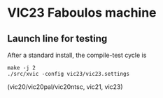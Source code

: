 # VIC23 Faboulos machine


## Launch line for testing

After a standard install, the compile-test cycle is

    make -j 2
    ./src/xvic -config vic23/vic23.settings 


(vic20/vic20pal/vic20ntsc, vic21, vic23)